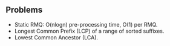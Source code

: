 ## Problems
- Static RMQ: O(nlogn) pre-processing time, O(1) per RMQ.
- Longest Common Prefix (LCP) of a range of sorted suffixes.
- Lowest Common Ancestor (LCA).
